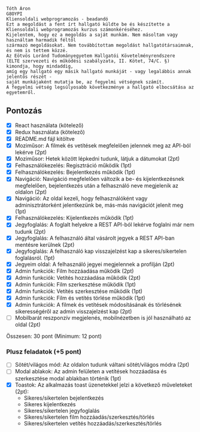 ```
Tóth Áron
G8OYPI
Kliensoldali webprogramozás - beadandó
Ezt a megoldást a fent írt hallgató küldte be és készítette a Kliensoldali webprogramozás kurzus számonkéréséhez.
Kijelentem, hogy ez a megoldás a saját munkám. Nem másoltam vagy használtam harmadik féltől
származó megoldásokat. Nem továbbítottam megoldást hallgatótársaimnak, és nem is tettem közzé.
Az Eötvös Loránd Tudományegyetem Hallgatói Követelményrendszere
(ELTE szervezeti és működési szabályzata, II. Kötet, 74/C. §) kimondja, hogy mindaddig,
amíg egy hallgató egy másik hallgató munkáját - vagy legalábbis annak jelentős részét -
saját munkájaként mutatja be, az fegyelmi vétségnek számít.
A fegyelmi vétség legsúlyosabb következménye a hallgató elbocsátása az egyetemről.
```
## Pontozás

- [X] React használata (kötelező)
- [X] Redux használata (kötelező)
- [X] README.md fájl kitöltve
- [X] Moziműsor: A filmek és vetítések megfelelően jelennek meg az API-ból lekérve (2pt)
- [X] Moziműsor: Hetek között lépkedni tudunk, látjuk a dátumokat (2pt)
- [X] Felhasználókezelés: Regisztráció működik (1pt)
- [X] Felhasználókezelés: Bejelentkezés működik (1pt)
- [X] Navigáció: Navigáció megfelelően változik a be- és kijelentkezésnek megfelelően, bejelentkezés után a felhasználó neve megjelenik az oldalon (2pt)
- [X] Navigáció: Az oldal kezeli, hogy felhasználóként vagy adminisztrátorként jelentkezünk be, más-más navigációt jelenít meg (1pt)
- [X] Felhasználókezelés: Kijelentkezés működik (1pt)
- [X] Jegyfoglalás: A foglalt helyekre a REST API-ból lekérve foglalni már nem tudunk (2pt)
- [X] Jegyfoglalás: A felhasználó által vásárolt jegyek a REST API-ban mentésre kerülnek (2pt)
- [X] Jegyfoglalás: A felhasználó kap visszajelzést kap a sikeres/sikertelen foglalásról. (1pt)
- [X] Jegyeim oldal: A felhasználó jegyei megjelennek a profilján (2pt)
- [X] Admin funkciók: Film hozzáadása működik (2pt)
- [X] Admin funkciók: Vetítés hozzáadása működik (2pt)
- [X] Admin funkciók: Film szerkesztése működik (1pt)
- [X] Admin funkciók: Vetítés szerkesztése működik (1pt)
- [X] Admin funkciók: Film és vetítés törlése működik (1pt)
- [X] Admin funkciók: A filmek és vetítések módosításának és törlésének sikerességéről az admin visszajelzést kap (2pt)
- [ ] Mobilbarát reszponzív megjelenés, mobilnézetben is jól használható az oldal (2pt)

Összesen: 30 pont (Minimum: 12 pont)

### Plusz feladatok (+5 pont)
- [ ] Sötét/világos mód: Az oldalon tudunk váltani sötét/világos módra (2pt)
- [ ] Modal ablakok: Az admin felületen a vetítések hozzáadása és szerkesztése modal ablakban történik (1pt)
- [X] Toastok: Az alkalmazás toast üzenetekkel jelzi a következő műveleteket (2pt):
  - Sikeres/sikertelen bejelentkezés
  - Sikeres kijelentkezés
  - Sikeres/sikertelen jegyfoglalás
  - Sikeres/sikertelen film hozzáadás/szerkesztés/törlés
  - Sikeres/sikertelen vetítés hozzáadás/szerkesztés/törlés

